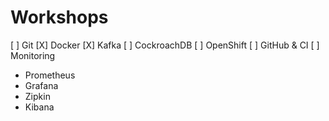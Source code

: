 # Workshops

[ ] Git
[X] Docker
[X] Kafka
[ ] CockroachDB
[ ] OpenShift
[ ] GitHub & CI
[ ] Monitoring
- Prometheus
- Grafana
- Zipkin
- Kibana
